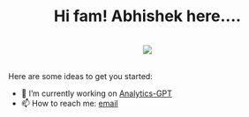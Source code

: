 <h1 align="center">Hi fam! Abhishek here....
</h1>
  <br/>
<div style="display:flex;flex-direction:row;align-content:center;justify-content:center;" align="center">
<!--
  <img src="https://github-readme-stats.vercel.app/api/top-langs/?username=Actuallyabhi&layout=compact"/>
-->

  <img src="https://github-readme-stats.vercel.app/api?username=Actuallyabhi&show_icons=true&layout=compact"/>
  <br />
  <br/>
  </div>



Here are some ideas to get you started:

- 🔭 I’m currently working on [Analytics-GPT](https://github.com/actuallyabhi/analytics-gpt)
- 📫 How to reach me: [email](mailto:pingabhishek@proton.me)




